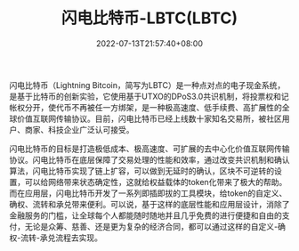 ﻿---
weight: 
title: "闪电比特币-LBTC(LBTC)"
description: "闪电比特币（Lightning Bitcoin，LBTC）是一个基于DPoS3.0共识机制的去中心化的全球价值互联网传输协议"
date: 2022-07-13T21:57:40+08:00
lastmod: 2022-07-13T16:45:40+08:00
draft: false
authors: ["浮尘"]
featuredImage: "shandianbitebi-lbtclbtc.webp"
link: "https://lbtc.io/"
tags: ["数字代币","闪电比特币-LBTC(LBTC)"]
categories: ["navigation"]
navigation: ["数字代币"]
lightgallery: true
toc: true
pinned: false
recommend: false
recommend1: false
---
闪电比特币（Lightning Bitcoin，简写为LBTC）是一种点对点的电子现金系统，是基于比特币的创新实验，它使用基于UTXO的DPoS3.0共识机制，将投票权和记帐权分开，使代币不再被任一方绑架，是一种极高速度、低手续费、高扩展性的全球价值互联网传输协议。目前，闪电比特币已经上线数十家知名交易所，被社区用户、商家、科技企业广泛认可接受。

闪电比特币的目标是打造极低成本、极高速度、可扩展的去中心化价值互联网传输协议。闪电比特币在底层保障了交易处理的性能和效率，通过改变共识机制和确认算法，闪电比特币实现了链上扩容，可以做到无延时的确认，区块不可逆转的设置，可以给网络带来状态确定性，这就给权益载体的token化带来了极大的帮助。而在应用层，闪电比特币开发了一系列即插即拔的工具模块，给token的自定义、确权、流转和承兑带来便利。可以说，基于这样的底层性能和应用层设计，消除了金融服务的门槛，让全球每个人都能随时随地并且几乎免费的进行便捷和自由的支付，无论是众筹、慈善、还是更为复杂的经济合同，都可以通过这样的自定义-确权-流转-承兑流程去实现。